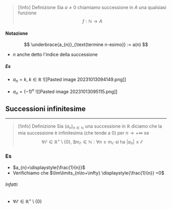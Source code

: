 >[!info] Definizione
>Sia $a\neq 0$ chiamiamo successione in $A$ una qualsiasi funzione
> $$
f: \mathbb{N}\to A
$$
#### Notazione
$$
\underbrace{a_{n}}_{\text{termine n-esimo}} := a(n)
$$
- $n$ anche detto l'indice della successione
##### Es
- $a_{n}=k, \ k\in\mathbb{R}$
![[Pasted image 20231013094149.png]]

- $a_{n}=(-1)^n$
![[Pasted image 20231013095115.png]]

## Successioni infinitesime
- - -
>[!info] Definizione
>Sia $(a_{n})_{n\in\mathbb{N}}$ una successione in $\mathbb{R}$ diciamo che la mia successione è infinitesima (che tende a $0$) per $n \to +\infty$ se
>$$
\forall \mathcal{E} \in \mathbb{R}^+\setminus\{0\}, \exists m_{\mathcal{E}}\in \mathbb{N} : \forall n \geq m_{\mathcal{E}} \text{ si ha } |a_{n}|\leq\mathcal{E}
$$

### Es
- $a_{n}=\displaystyle{\frac{1}{n}}$
- Verifichiamo che $\lim\limits_{n\to+\infty} \displaystyle{\frac{1}{n}} =0$
###### Infatti
- $\forall \mathcal{E} \in \mathbb{R}^+ \setminus \{0\}$